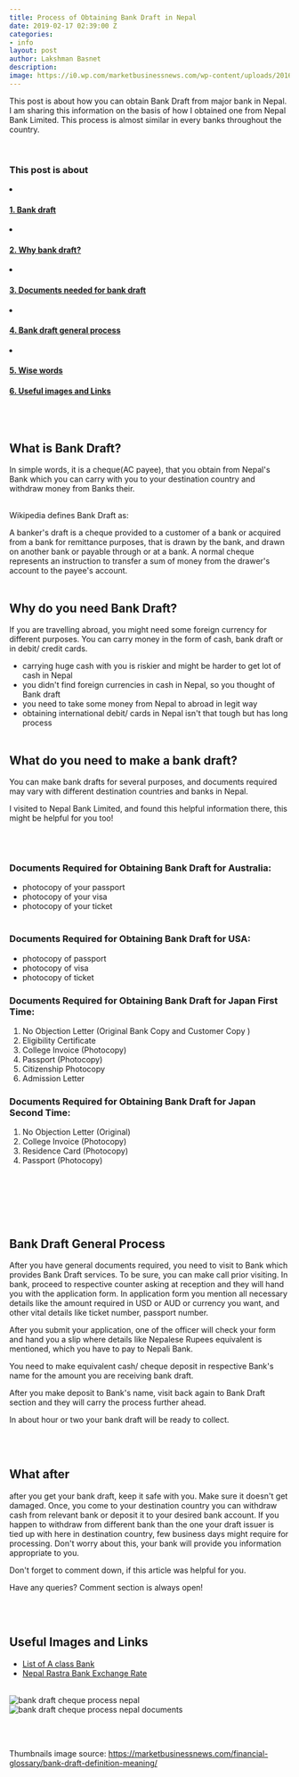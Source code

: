 ```yaml
---
title: Process of Obtaining Bank Draft in Nepal
date: 2019-02-17 02:39:00 Z
categories:
- info
layout: post
author: Lakshman Basnet
description: 
image: https://i0.wp.com/marketbusinessnews.com/wp-content/uploads/2016/06/money-order-bank-draft-and-cashiers-check.jpg?resize=345%2C400&ssl=1
---
```


This post is about how you can obtain Bank Draft from major bank in Nepal. I am sharing this information on the basis of how I obtained one from Nepal Bank Limited. This process is almost similar in every banks throughout the country. 

<br>

<div class="row">
<div class="col-md-6 sm-5 xs-5 tableofcontent">
	<h3 class="rhre">This post is about</h3>
	<li class="hre"><a href="#bank-draft"><h4>1. Bank draft</h4></a></li>
	<li class="hre"><a href="#why-bank-draft"><h4>2. Why bank draft?</h4></a></li>
	<li class="hre"><a href="#documents-needed-bank-draft"><h4>3. Documents needed for bank draft</h4></a></li>
	<li class="hre"><a href="#bank-draft-process"><h4>4. Bank draft general process</h4></a></li>
	<li class="hre"><a href="#draft-info"><h4>5. Wise words</h4></a></li>
	<a href="#bank-draft-images"><h4>6. Useful images and Links</h4></a>
	

</div>

</div>
<a name="bank-draft"></a>
<br><br>


## **What is Bank Draft?** ##
In simple words, it is a cheque(AC payee), that you obtain from Nepal's Bank which you can carry with you to your destination country and withdraw money from Banks their.

<br>
Wikipedia defines Bank Draft as:

A banker's draft is a cheque provided to a customer of a bank or acquired from a bank for remittance purposes, that is drawn by the bank, and drawn on another bank or payable through or at a bank. A normal cheque represents an instruction to transfer a sum of money from the drawer's account to the payee's account.
<a name="why-bank-draft"></a>
<br><br>
## **Why do you need Bank Draft?** ##
If you are travelling abroad, you might need some foreign currency for different purposes. You can carry money in the form of cash, bank draft or in debit/ credit cards.

- carrying huge cash with you is riskier and might be harder to get lot of cash in Nepal
- you didn't find foreign currencies in cash in Nepal, so you thought of Bank draft
- you need to take some money from Nepal to abroad in legit way
- obtaining international debit/ cards in Nepal isn't that tough but has long process
<a name="documents-needed-bank-draft"></a>
<br><br>

## **What do you need to make a bank draft?** ##
You can make bank drafts for several purposes, and documents required may vary with different destination countries and banks in Nepal.

I visited to Nepal Bank Limited, and found this helpful information there, this might be helpful for you too!

<br><br>
### <b> Documents Required for Obtaining Bank Draft for Australia:</b> ###

- photocopy of your passport
- photocopy of your visa
- photocopy of your ticket
<br><br>

### <b>Documents Required for Obtaining Bank Draft for USA: </b> ###

- photocopy of passport
- photocopy of visa
- photocopy of ticket

<div>
<div class="col-md-6">

<h3> <b>Documents Required for Obtaining Bank Draft for Japan First Time:</b> </h3>

1. No Objection Letter (Original Bank Copy and Customer Copy )<br>
2. Eligibility Certificate<br>
3. College Invoice (Photocopy)<br>
4. Passport (Photocopy)<br>
5. Citizenship Photocopy<br>
6. Admission Letter

</div>


<div class="col-md-6">

<h3><b> Documents Required for Obtaining Bank Draft for Japan Second Time:</b> </h3>

1. No Objection Letter (Original)<br>
2. College Invoice (Photocopy)<br>
3. Residence Card (Photocopy)<br>
4. Passport (Photocopy)<br><br><br><br>

</div>

</div>

<a name="bank-draft-process"></a>
<br> <br>

## **Bank Draft General Process** ##

After you have general documents required, you need to visit to Bank which provides Bank Draft services. To be sure, you can make call prior visiting. In bank, proceed to respective counter asking at reception and they will hand you with the application form. In application form you mention all necessary details like the amount required in USD or AUD or currency you want, and other vital details like ticket number, passport number.


After you submit your application, one of the officer will check your form and hand you a slip where details like Nepalese Rupees equivalent is mentioned, which you have to pay to Nepali Bank.


You need to make equivalent cash/ cheque deposit in respective Bank's name for the amount you are receiving bank draft. 

After you make deposit to Bank's name, visit back again to Bank Draft section and they will carry the process further ahead.


In about hour or two your bank draft will be ready to collect.


<a name="draft-info"></a>
<br><br>
## **What after** ##
after you get your bank draft, keep it safe with you. Make sure it doesn't get damaged. 
Once, you come to your destination country you can withdraw cash from relevant bank or deposit it to your desired bank account. If you happen to withdraw from different bank than the one your draft issuer is tied up with here in destination country, few business days might require for processing. Don't worry about this, your bank will provide you information appropriate to you.

Don't forget to comment down, if this article was helpful for you. 

Have any queries? Comment section is always open!

<a name="bank-draft-images"></a>
<br><br>
## **Useful Images and Links** ##

- [List of A class Bank](/info/a-class-banks-in-nepal)
- [Nepal Rastra Bank Exchange Rate](https://www.nrb.org.np/fxmexchangerate.php)
<br><br>

<img src="/assets/bank-draft-nepal-1.JPG" alt="bank draft cheque process nepal">
<br>
<img src="/assets/bank-draft-nepal-2.JPG" alt="bank draft cheque process nepal documents">

<br><br>

Thumbnails image source: https://marketbusinessnews.com/financial-glossary/bank-draft-definition-meaning/